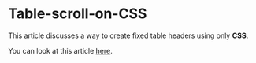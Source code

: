 # Table-scroll-on-CSS

This article discusses a way to create fixed table headers using only **CSS**.


You can look at this article [here](https://dstassk.github.io/Table-scroll-on-CSS/table-scroll.html).